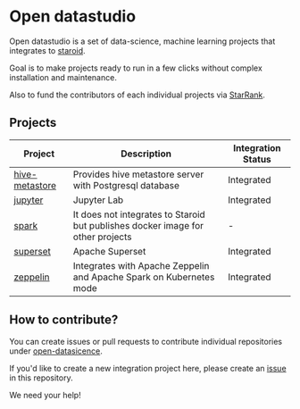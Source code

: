 # Open datastudio

Open datastudio is a set of data-science, machine learning projects that integrates to [staroid](https://staroid.com).

Goal is to make projects ready to run in a few clicks without complex installation and maintenance.

Also to fund the contributors of each individual projects via [StarRank](https://staroid.com/site/starrank).

## Projects

| Project | Description | Integration Status |
| ------- | ----------- | ------- |
| [hive-metastore](https://github.com/open-datastudio/hive-metastore) | Provides hive metastore server with Postgresql database | Integrated |
| [jupyter](https://github.com/open-datastudio/jupyter) | Jupyter Lab | Integrated |
| [spark](https://github.com/open-datastudio/spark) | It does not integrates to Staroid but publishes docker image for other projects | - |
| [superset](https://github.com/open-datastudio/superset) | Apache Superset | Integrated |
| [zeppelin](https://github.com/open-datastudio/zeppelin) | Integrates with Apache Zeppelin and Apache Spark on Kubernetes mode | Integrated |


## How to contribute?

You can create issues or pull requests to contribute individual repositories under [open-datasicence](https://github.com/open-datastudio).

If you'd like to create a new integration project here, please create an [issue](https://github.com/open-datastudio/datastudio/issues) in this repository.

We need your help!
